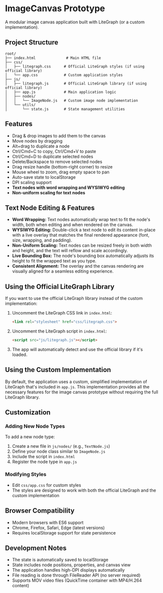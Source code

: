 # ImageCanvas Prototype

A modular image canvas application built with LiteGraph (or a custom implementation).

## Project Structure

```
root/
├── index.html              # Main HTML file
├── css/
│   ├── litegraph.css      # Official LiteGraph styles (if using official library)
│   └── app.css            # Custom application styles
├── js/
│   ├── litegraph.js       # Official LiteGraph library (if using official library)
│   ├── app.js             # Main application logic
│   ├── nodes/
│   │   └── ImageNode.js   # Custom image node implementation
│   └── utils/
│       └── state.js       # State management utilities
```

## Features

- Drag & drop images to add them to the canvas
- Move nodes by dragging
- Alt+drag to duplicate a node
- Ctrl/Cmd+C to copy, Ctrl/Cmd+V to paste
- Ctrl/Cmd+D to duplicate selected nodes
- Delete/Backspace to remove selected nodes
- Drag resize handle (bottom-right corner) to resize
- Mouse wheel to zoom, drag empty space to pan
- Auto-save state to localStorage
- DPI scaling support
- **Text nodes with word wrapping and WYSIWYG editing**
- **Non-uniform scaling for text nodes**

## Text Node Editing & Features

- **Word Wrapping:** Text nodes automatically wrap text to fit the node's width, both when editing and when rendered on the canvas.
- **WYSIWYG Editing:** Double-click a text node to edit its content in-place with a live overlay that matches the final rendered appearance (font, size, wrapping, and padding).
- **Non-Uniform Scaling:** Text nodes can be resized freely in both width and height, and the text will reflow and scale accordingly.
- **Live Bounding Box:** The node's bounding box automatically adjusts its height to fit the wrapped text as you type.
- **Consistent Alignment:** The overlay and the canvas rendering are visually aligned for a seamless editing experience.

## Using the Official LiteGraph Library

If you want to use the official LiteGraph library instead of the custom implementation:

1. Uncomment the LiteGraph CSS link in `index.html`:
   ```html
   <link rel="stylesheet" href="css/litegraph.css">
   ```

2. Uncomment the LiteGraph script in `index.html`:
   ```html
   <script src="js/litegraph.js"></script>
   ```

3. The app will automatically detect and use the official library if it's loaded.

## Using the Custom Implementation

By default, the application uses a custom, simplified implementation of LiteGraph that's included in `app.js`. This implementation provides all the necessary features for the image canvas prototype without requiring the full LiteGraph library.

## Customization

### Adding New Node Types

To add a new node type:

1. Create a new file in `js/nodes/` (e.g., `TextNode.js`)
2. Define your node class similar to `ImageNode.js`
3. Include the script in `index.html`
4. Register the node type in `app.js`

### Modifying Styles

- Edit `css/app.css` for custom styles
- The styles are designed to work with both the official LiteGraph and the custom implementation

## Browser Compatibility

- Modern browsers with ES6 support
- Chrome, Firefox, Safari, Edge (latest versions)
- Requires localStorage support for state persistence

## Development Notes

- The state is automatically saved to localStorage
- State includes node positions, properties, and canvas view
- The application handles high-DPI displays automatically
- File reading is done through FileReader API (no server required)
- Supports MOV video files (QuickTime container with MP4/H.264 content)